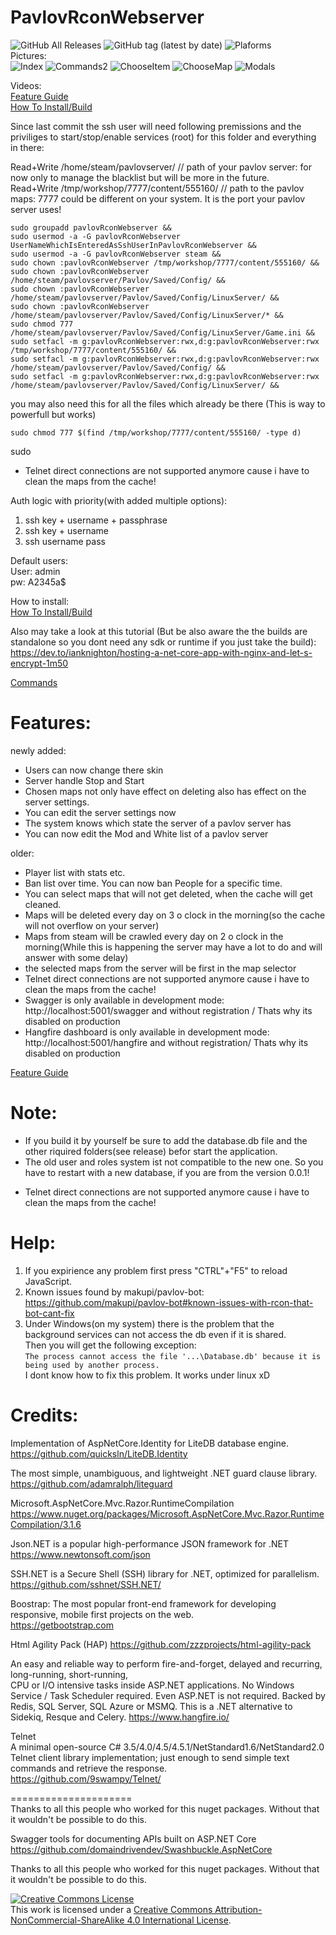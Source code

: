 # PavlovRconWebserver

![GitHub All Releases](https://img.shields.io/github/downloads/devinspitz/PavlovRconWebserver/total)
![GitHub tag (latest by date)](https://img.shields.io/github/v/tag/devinspitz/PavlovRconWebserver?label=release)
![Plaforms](https://img.shields.io/static/v1?label=platform:&message=windows10%20|%20linux&color=green)  
Pictures:  
![Index](https://github.com/devinSpitz/PavlovRconWebserver/blob/master/Pictures/Index.png?raw=true)
![Commands2](https://github.com/devinSpitz/PavlovRconWebserver/blob/master/Pictures/Commands2.png?raw=true)
![ChooseItem](https://github.com/devinSpitz/PavlovRconWebserver/blob/master/Pictures/ChooseItem.png?raw=true)
![ChooseMap](https://github.com/devinSpitz/PavlovRconWebserver/blob/master/Pictures/ChooseMap.png?raw=true)
![Modals](https://github.com/devinSpitz/PavlovRconWebserver/blob/master/Pictures/Modals.png?raw=true)


Videos:  
[Feature Guide](https://youtu.be/iSmAP6_DAyM)  
[How To Install/Build](https://youtu.be/GBgW4mP2zgI)    

Since last commit the ssh user will need following premissions and the priviliges to start/stop/enable services (root) for this folder and everything in there:  
  
Read+Write /home/steam/pavlovserver/   // path of your pavlov server: for now only to manage the blacklist but will be more in the future.  
Read+Write /tmp/workshop/7777/content/555160/   // path to the pavlov maps: 7777 could be different on your system. It is the port your pavlov server uses!  


```
sudo groupadd pavlovRconWebserver && 
sudo usermod -a -G pavlovRconWebserver UserNameWhichIsEnteredAsSshUserInPavlovRconWebserver &&
sudo usermod -a -G pavlovRconWebserver steam && 
sudo chown :pavlovRconWebserver /tmp/workshop/7777/content/555160/ && 
sudo chown :pavlovRconWebserver /home/steam/pavlovserver/Pavlov/Saved/Config/ &&
sudo chown :pavlovRconWebserver /home/steam/pavlovserver/Pavlov/Saved/Config/LinuxServer/ &&
sudo chown :pavlovRconWebserver /home/steam/pavlovserver/Pavlov/Saved/Config/LinuxServer/* &&
sudo chmod 777 /home/steam/pavlovserver/Pavlov/Saved/Config/LinuxServer/Game.ini &&
sudo setfacl -m g:pavlovRconWebserver:rwx,d:g:pavlovRconWebserver:rwx /tmp/workshop/7777/content/555160/ &&
sudo setfacl -m g:pavlovRconWebserver:rwx,d:g:pavlovRconWebserver:rwx /home/steam/pavlovserver/Pavlov/Saved/Config/ &&
sudo setfacl -m g:pavlovRconWebserver:rwx,d:g:pavlovRconWebserver:rwx /home/steam/pavlovserver/Pavlov/Saved/Config/LinuxServer/ &&
```

you may also need this for all the files which already be there (This is way to powerfull but works)
```
sudo chmod 777 $(find /tmp/workshop/7777/content/555160/ -type d)
```

sudo 



* Telnet direct connections are not supported anymore cause i have to clean the maps from the cache!  



Auth logic with priority(with added multiple options):

1. ssh key + username + passphrase
2. ssh key + username
3. ssh username pass

Default users:  
User: admin  
pw: A2345a$  

How to install:  
[How To Install/Build](https://youtu.be/GBgW4mP2zgI)   
  

Also may take a look at this tutorial (But be also aware the the builds are standalone so you dont need any sdk or runtime if you just take the build):  
https://dev.to/ianknighton/hosting-a-net-core-app-with-nginx-and-let-s-encrypt-1m50  

[Commands](https://pastebin.com/dbGUsvUn)


Features:
=======
newly added:  
* Users can now change there skin
* Server handle Stop and Start  
* Chosen maps not only have effect on deleting also has effect on the server settings.  
* You can edit the server settings now
* The system knows which state the server of a pavlov server has
* You can now edit the Mod and White list of a pavlov server

 older:   

* Player list with stats etc.
* Ban list over time. You can now ban People for a specific time.
* You can select maps that will not get deleted, when the cache will get cleaned.
* Maps will be deleted every day on 3 o clock in the morning(so the cache will not overflow on your server)
* Maps from steam will be crawled every day on 2 o clock in the morning(While this  is happening the server may have a lot to do and will answer with some delay)
* the selected maps from the server will be first in the map selector
* Telnet direct connections are not supported anymore cause i have to clean the maps from the cache!  
* Swagger is only available in development mode: http://localhost:5001/swagger and without registration / Thats why its disabled on production  
* Hangfire dashboard is only available in development mode: http://localhost:5001/hangfire and without registration/ Thats why its disabled on production  

[Feature Guide](https://youtu.be/iSmAP6_DAyM)


Note:
======= 
- If you build it by yourself be sure to add the database.db file and the other riquired folders(see release) befor start the application.  
- The old user and roles system ist not compatible to the new one. So you have to restart with a new database, if you are from the version 0.0.1!  

* Telnet direct connections are not supported anymore cause i have to clean the maps from the cache!  

Help:
=======
1. If you expirience any problem first press "CTRL"+"F5" to reload JavaScript.  
2. Known issues found by makupi/pavlov-bot: https://github.com/makupi/pavlov-bot#known-issues-with-rcon-that-bot-cant-fix
3. Under Windows(on my system) there is the problem that the background services can not access the db even if it is shared.  
   Then you will get the following exception:  
```The process cannot access the file '...\Database.db' because it is being used by another process.```  
   I dont know how to fix this problem. It works under linux xD

Credits:
=======

Implementation of AspNetCore.Identity for LiteDB database engine.   
https://github.com/quicksln/LiteDB.Identity

The most simple, unambiguous, and lightweight .NET guard clause library.  
https://github.com/adamralph/liteguard

Microsoft.AspNetCore.Mvc.Razor.RuntimeCompilation  
https://www.nuget.org/packages/Microsoft.AspNetCore.Mvc.Razor.RuntimeCompilation/3.1.6

Json.NET is a popular high-performance JSON framework for .NET  
https://www.newtonsoft.com/json

SSH.NET is a Secure Shell (SSH) library for .NET, optimized for parallelism.  
https://github.com/sshnet/SSH.NET/

Boostrap: The most popular front-end framework for developing responsive, mobile first projects on the web.  
https://getbootstrap.com

Html Agility Pack (HAP)
https://github.com/zzzprojects/html-agility-pack  

An easy and reliable way to perform fire-and-forget, delayed and recurring, long-running, short-running,   
CPU or I/O intensive tasks inside ASP.NET applications. No Windows Service / Task Scheduler required. Even ASP.NET is not required. Backed by Redis, SQL Server, SQL Azure or MSMQ. This is a .NET alternative to Sidekiq, Resque and Celery. 
https://www.hangfire.io/   

Telnet  
A minimal open-source C# 3.5/4.0/4.5/4.5.1/NetStandard1.6/NetStandard2.0 Telnet client library implementation; just enough to send simple text commands and retrieve the response.  
https://github.com/9swampy/Telnet/


=====================  
Thanks to all this people who worked for this nuget packages. Without that it wouldn't be possible to do this.  
  
  
Swagger tools for documenting APIs built on ASP.NET Core  
https://github.com/domaindrivendev/Swashbuckle.AspNetCore  
  
Thanks to all this people who worked for this nuget packages. Without that it wouldn't be possible to do this.  



<a rel="license" href="http://creativecommons.org/licenses/by-nc-sa/4.0/"><img alt="Creative Commons License" style="border-width:0" src="https://i.creativecommons.org/l/by-nc-sa/4.0/88x31.png" /></a><br />This work is licensed under a <a rel="license" href="http://creativecommons.org/licenses/by-nc-sa/4.0/">Creative Commons Attribution-NonCommercial-ShareAlike 4.0 International License</a>.
